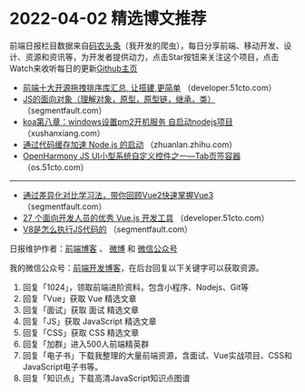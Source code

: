# 2022-04-02 精选博文推荐

前端日报栏目数据来自[码农头条](https://toutiao.qdkfweb.cn/)（我开发的爬虫），每日分享前端、移动开发、设计、资源和资讯等，为开发者提供动力，点击Star按钮来关注这个项目，点击Watch来收听每日的更新[Github主页](https://github.com/kujian/frontendDaily)
* [前端十大开源拖拽排序库汇总, 让搭建,更简单](https://developer.51cto.com/article/705468.html) （developer.51cto.com）
* [JS的面向对象（理解对象，原型，原型链，继承，类）](https://segmentfault.com/a/1190000041640328) （segmentfault.com）
* [koa第八章：windows设置pm2开机服务 自启动nodejs项目](https://xushanxiang.com/2022/04/nodejs-koa-pm2.html) （xushanxiang.com）
* [通过代码缓存加速 Node.js 的启动](https://zhuanlan.zhihu.com/p/491815007) （zhuanlan.zhihu.com）
* [OpenHarmony JS UI小型系统自定义控件之一—Tab页签容器](https://os.51cto.com/article/705562.html) （os.51cto.com）

***
* [通过差异化对比学习法，带你回顾Vue2快速掌握Vue3](https://segmentfault.com/a/1190000041642685) （segmentfault.com）
* [27 个面向开发人员的优秀 Vue.js 开发工具](https://developer.51cto.com/article/705491.html) （developer.51cto.com）
* [V8是怎么执行JS代码的](https://segmentfault.com/a/1190000041641341) （segmentfault.com）

日报维护作者：[前端博客](https://qdkfweb.cn/) 、 [微博](http://weibo.com/kujian) 和 [微信公众号](https://open.weixin.qq.com/qr/code?username=caibaojian_com)

我的微信公众号：[前端开发博客](https://open.weixin.qq.com/qr/code?username=caibaojian_com)，在后台回复以下关键字可以获取资源。

1. 回复「1024」，领取前端进阶资料，包含小程序、Nodejs、Git等
2. 回复「Vue」获取 Vue 精选文章
3. 回复「面试」获取 面试 精选文章
4. 回复「JS」获取 JavaScript 精选文章
5. 回复「CSS」获取 CSS 精选文章
6. 回复「加群」进入500人前端精英群
7. 回复「电子书」下载我整理的大量前端资源，含面试、Vue实战项目、CSS和JavaScript电子书等。
8. 回复「知识点」下载高清JavaScript知识点图谱